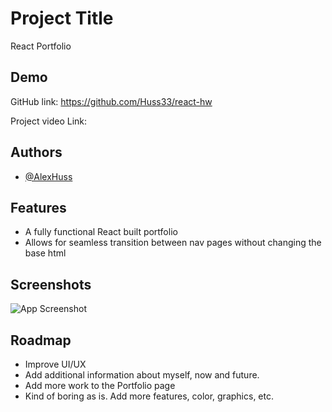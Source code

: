 # Project Title

React Portfolio
## Demo

GitHub link: https://github.com/Huss33/react-hw

Project video Link: 

## Authors

- [@AlexHuss](https://github.com/Huss33)

## Features

- A fully functional React built portfolio
- Allows for seamless transition between nav pages without changing the base html
## Screenshots

![App Screenshot](https://github.com/Huss33/react-hw/blob/main/src/Images/React%20Portfolio%20Snippet.JPG) 


## Roadmap

- Improve UI/UX
- Add additional information about myself, now and future.
- Add more work to the Portfolio page
- Kind of boring as is. Add more features, color, graphics, etc.